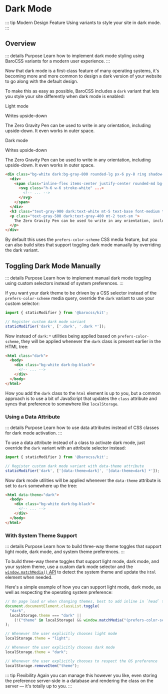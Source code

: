 # Dark Mode

::: tip Modern Design Feature
Using variants to style your site in dark mode.
:::

## Overview

::: details Purpose
Learn how to implement dark mode styling using BaroCSS variants for a modern user experience.
:::

Now that dark mode is a first-class feature of many operating systems, it's becoming more and more common to design a dark version of your website to go along with the default design.

To make this as easy as possible, BaroCSS includes a `dark` variant that lets you style your site differently when dark mode is enabled:

Light mode

Writes upside-down

The Zero Gravity Pen can be used to write in any orientation, including upside-down. It even works in outer space.

Dark mode

Writes upside-down

The Zero Gravity Pen can be used to write in any orientation, including upside-down. It even works in outer space.

```html
<div class="bg-white dark:bg-gray-800 rounded-lg px-6 py-8 ring shadow-xl ring-gray-900/5">
  <div>
    <span class="inline-flex items-center justify-center rounded-md bg-indigo-500 p-2 shadow-lg">
      <svg class="h-6 w-6 stroke-white" ...>
        <!-- ... -->
      </svg>
    </span>
  </div>
  <h3 class="text-gray-900 dark:text-white mt-5 text-base font-medium tracking-tight ">Writes upside-down</h3>
  <p class="text-gray-500 dark:text-gray-400 mt-2 text-sm ">
    The Zero Gravity Pen can be used to write in any orientation, including upside-down. It even works in outer space.
  </p>
</div>
```

By default this uses the `prefers-color-scheme` CSS media feature, but you can also build sites that support toggling dark mode manually by overriding the dark variant.

## Toggling Dark Mode Manually

::: details Purpose
Learn how to implement manual dark mode toggling using custom selectors instead of system preferences.
:::

If you want your dark theme to be driven by a CSS selector instead of the `prefers-color-scheme` media query, override the `dark` variant to use your custom selector:

```typescript
import { staticModifier } from '@barocss/kit';

// Register custom dark mode variant
staticModifier('dark', ['.dark', '.dark *']);
```

Now instead of `dark:*` utilities being applied based on `prefers-color-scheme`, they will be applied whenever the `dark` class is present earlier in the HTML tree:

```html
<html class="dark">
  <body>
    <div class="bg-white dark:bg-black">
      <!-- ... -->
    </div>
  </body>
</html>
```

How you add the `dark` class to the `html` element is up to you, but a common approach is to use a bit of JavaScript that updates the `class` attribute and syncs that preference to somewhere like `localStorage`.

### Using a Data Attribute

::: details Purpose
Learn how to use data attributes instead of CSS classes for dark mode activation.
:::

To use a data attribute instead of a class to activate dark mode, just override the `dark` variant with an attribute selector instead:

```typescript
import { staticModifier } from '@barocss/kit';

// Register custom dark mode variant with data-theme attribute
staticModifier('dark', ['[data-theme=dark]', '[data-theme=dark] *']);
```

Now dark mode utilities will be applied whenever the `data-theme` attribute is set to `dark` somewhere up the tree:

```html
<html data-theme="dark">
  <body>
    <div class="bg-white dark:bg-black">
      <!-- ... -->
    </div>
  </body>
</html>
```

### With System Theme Support

::: details Purpose
Learn how to build three-way theme toggles that support light mode, dark mode, and system theme preferences.
:::

To build three-way theme toggles that support light mode, dark mode, and your system theme, use a custom dark mode selector and the [`window.matchMedia()` API](https://developer.mozilla.org/en-US/guide/Web/API/Window/matchMedia) to detect the system theme and update the `html` element when needed.

Here's a simple example of how you can support light mode, dark mode, as well as respecting the operating system preference:

```js
// On page load or when changing themes, best to add inline in `head` to avoid FOUC
document.documentElement.classList.toggle(
  "dark",
  localStorage.theme === "dark" ||
    (!("theme" in localStorage) && window.matchMedia("(prefers-color-scheme: dark)").matches),
);

// Whenever the user explicitly chooses light mode
localStorage.theme = "light";

// Whenever the user explicitly chooses dark mode
localStorage.theme = "dark";

// Whenever the user explicitly chooses to respect the OS preference
localStorage.removeItem("theme");
```

::: tip Flexibility
Again you can manage this however you like, even storing the preference server-side in a database and rendering the class on the server — it's totally up to you.
:::
